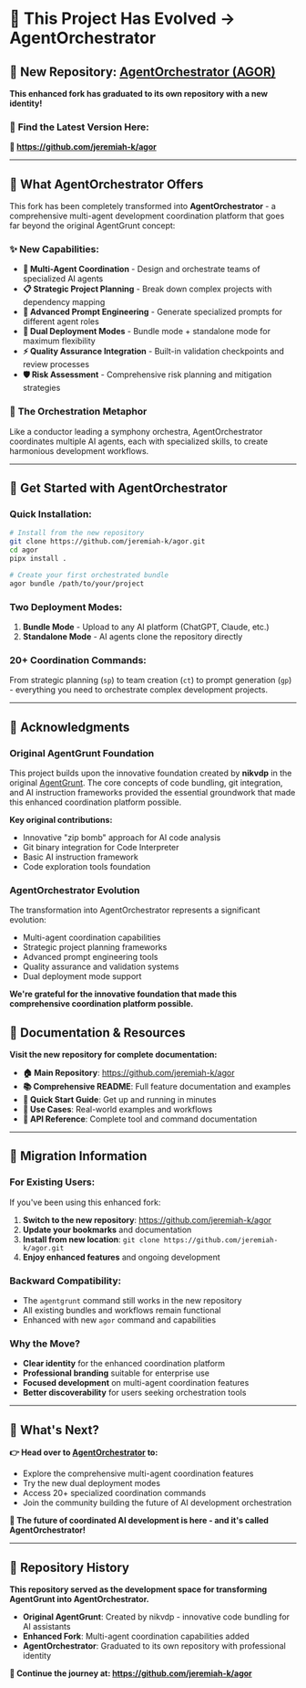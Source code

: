 # 🎼 This Project Has Evolved → AgentOrchestrator

## 🚀 **New Repository: [AgentOrchestrator (AGOR)](https://github.com/jeremiah-k/agor)**

**This enhanced fork has graduated to its own repository with a new identity!**

### 📍 **Find the Latest Version Here:**
**🔗 https://github.com/jeremiah-k/agor**

---

## 🎯 **What AgentOrchestrator Offers**

This fork has been completely transformed into **AgentOrchestrator** - a comprehensive multi-agent development coordination platform that goes far beyond the original AgentGrunt concept:

### ✨ **New Capabilities:**
- **🎼 Multi-Agent Coordination** - Design and orchestrate teams of specialized AI agents
- **📋 Strategic Project Planning** - Break down complex projects with dependency mapping
- **🎯 Advanced Prompt Engineering** - Generate specialized prompts for different agent roles
- **🔄 Dual Deployment Modes** - Bundle mode + standalone mode for maximum flexibility
- **⚡ Quality Assurance Integration** - Built-in validation checkpoints and review processes
- **🛡️ Risk Assessment** - Comprehensive risk planning and mitigation strategies

### 🎼 **The Orchestration Metaphor**
Like a conductor leading a symphony orchestra, AgentOrchestrator coordinates multiple AI agents, each with specialized skills, to create harmonious development workflows.

---

## 🚀 **Get Started with AgentOrchestrator**

### **Quick Installation:**
```bash
# Install from the new repository
git clone https://github.com/jeremiah-k/agor.git
cd agor
pipx install .

# Create your first orchestrated bundle
agor bundle /path/to/your/project
```

### **Two Deployment Modes:**
1. **Bundle Mode** - Upload to any AI platform (ChatGPT, Claude, etc.)
2. **Standalone Mode** - AI agents clone the repository directly

### **20+ Coordination Commands:**
From strategic planning (`sp`) to team creation (`ct`) to prompt generation (`gp`) - everything you need to orchestrate complex development projects.

---

## 🙏 **Acknowledgments**

### **Original AgentGrunt Foundation**
This project builds upon the innovative foundation created by **nikvdp** in the original [AgentGrunt](https://github.com/nikvdp/agentgrunt). The core concepts of code bundling, git integration, and AI instruction frameworks provided the essential groundwork that made this enhanced coordination platform possible.

**Key original contributions:**
- Innovative "zip bomb" approach for AI code analysis
- Git binary integration for Code Interpreter
- Basic AI instruction framework
- Code exploration tools foundation

### **AgentOrchestrator Evolution**
The transformation into AgentOrchestrator represents a significant evolution:
- Multi-agent coordination capabilities
- Strategic project planning frameworks
- Advanced prompt engineering tools
- Quality assurance and validation systems
- Dual deployment mode support

**We're grateful for the innovative foundation that made this comprehensive coordination platform possible.**

## 📖 **Documentation & Resources**

**Visit the new repository for complete documentation:**
- **🏠 Main Repository**: https://github.com/jeremiah-k/agor
- **📚 Comprehensive README**: Full feature documentation and examples
- **🚀 Quick Start Guide**: Get up and running in minutes
- **🎯 Use Cases**: Real-world examples and workflows
- **🔧 API Reference**: Complete tool and command documentation

---

## 🔄 **Migration Information**

### **For Existing Users:**
If you've been using this enhanced fork:
1. **Switch to the new repository**: https://github.com/jeremiah-k/agor
2. **Update your bookmarks** and documentation
3. **Install from new location**: `git clone https://github.com/jeremiah-k/agor.git`
4. **Enjoy enhanced features** and ongoing development

### **Backward Compatibility:**
- The `agentgrunt` command still works in the new repository
- All existing bundles and workflows remain functional
- Enhanced with new `agor` command and capabilities

### **Why the Move?**
- **Clear identity** for the enhanced coordination platform
- **Professional branding** suitable for enterprise use
- **Focused development** on multi-agent coordination features
- **Better discoverability** for users seeking orchestration tools

---

## 🎯 **What's Next?**

**👉 Head over to [AgentOrchestrator](https://github.com/jeremiah-k/agor) to:**
- Explore the comprehensive multi-agent coordination features
- Try the new dual deployment modes
- Access 20+ specialized coordination commands
- Join the community building the future of AI development orchestration

**🚀 The future of coordinated AI development is here - and it's called AgentOrchestrator!**

---

## 📜 **Repository History**

**This repository served as the development space for transforming AgentGrunt into AgentOrchestrator.**

- **Original AgentGrunt**: Created by nikvdp - innovative code bundling for AI assistants
- **Enhanced Fork**: Multi-agent coordination capabilities added
- **AgentOrchestrator**: Graduated to its own repository with professional identity

**🔗 Continue the journey at: https://github.com/jeremiah-k/agor**
